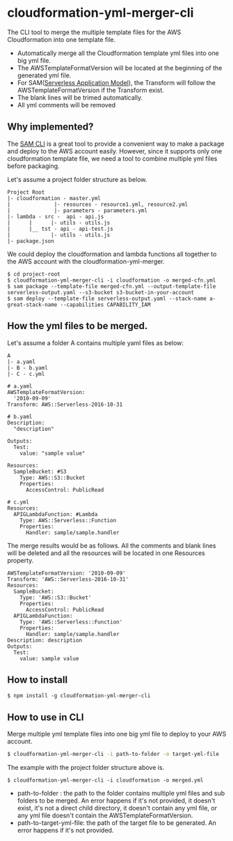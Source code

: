 # cloudformation-yml-merger-cli
The CLI tool to merge the multiple template files for the AWS Cloudformation into one template file. 

- Automatically merge all the Cloudformation template yml files into one big yml file.
- The AWSTemplateFormatVersion will be located at the beginning of the generated yml file. 
- For SAM([Serverless Application Model](https://github.com/awslabs/serverless-application-model)), the Transform will follow the AWSTemplateFormatVersion if the Transform exist. 
- The blank lines will be trimed automatically.
- All yml comments will be removed

## Why implemented? 

The [SAM CLI](https://github.com/awslabs/aws-sam-cli) is a great tool to provide a convenient way to make a package and deploy to the AWS account easily.  However, since it supports only one cloudformation template file, we need a tool to combine multiple yml files before packaging. 

Let's assume a project folder structure as below.

```
Project Root
|- cloudformation - master.yml
|              |- resources - resource1.yml, resource2.yml
|              |- parameters - parameters.yml
|- lambda - src -  api - api.js
|      |      |- utils - utils.js
|      |__ tst - api - api-test.js
|             |- utils - utils.js
|- package.json
```

We could deploy the cloudformation and lambda functions all together to the AWS account with the cloudformation-yml-merger.

```
$ cd project-root
$ cloudformation-yml-merger-cli -i cloudformation -o merged-cfn.yml
$ sam package --template-file merged-cfn.yml --output-template-file serverless-output.yaml --s3-bucket s3-bucket-in-your-account
$ sam deploy --template-file serverless-output.yaml --stack-name a-great-stack-name --capabilities CAPABILITY_IAM
```

## How the yml files to be merged.

Let's assume a folder A contains multiple yaml files as below:

```
A  
|- a.yaml
|- B - b.yaml
|- C - c.yml
```

```
# a.yaml
AWSTemplateFormatVersion: 
  '2010-09-09'
Transform: AWS::Serverless-2016-10-31
```

```
# b.yaml
Description:
  "description"
  
Outputs:
  Test:
    value: "sample value"

Resources:  
  SampleBucket: #S3 
    Type: AWS::S3::Bucket
    Properties:
      AccessControl: PublicRead
```

```
# c.yml
Resources:
  APIGLambdaFunction: #Lambda 
    Type: AWS::Serverless::Function
    Properties:
      Handler: sample/sample.handler
```

The merge results would be as follows. All the comments and blank lines will be deleted and all the resources will be located in one Resources property. 

```
AWSTemplateFormatVersion: '2010-09-09'
Transform: 'AWS::Serverless-2016-10-31'
Resources:
  SampleBucket: 
    Type: 'AWS::S3::Bucket'
    Properties:
      AccessControl: PublicRead  
  APIGLambdaFunction:
    Type: 'AWS::Serverless::Function'
    Properties:
      Handler: sample/sample.handler
Description: description
Outputs:
  Test:
    value: sample value
```

## How to install 

```
$ npm install -g cloudformation-yml-merger-cli
```

## How to use in CLI

Merge multiple yml template files into one big yml file to deploy to your AWS account.

```bash
$ cloudformation-yml-merger-cli -i path-to-folder -o target-yml-file
```

The example with the project folder structure above is.

```
$ cloudformation-yml-merger-cli -i cloudformation -o merged.yml
```

- path-to-folder : the path to the folder contains multiple yml files and sub folders to be merged. An error happens if it's not provided, it doesn't exist, it's not a direct child directory, it doesn't contain any yml file, or any yml file doesn't contain the AWSTemplateFormatVersion.
- path-to-target-yml-file: the path of the target file to be generated. An error happens if it's not provided. 
